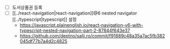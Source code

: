 - [ ] 도서상품권 등록
- [ ] [[../react-navigation|react-navigation]]@6 nested navigator [[../typescript|typescript]] 설정
  + https://javascript.plainenglish.io/react-navigation-v6-with-typescript-nested-navigation-part-2-87844f643e37
  + https://github.com/deptno/salji.ro/commit/f91889c48a35a7ac5fb382045df77b7a4d2c4825

